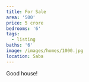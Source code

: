 ```yaml
---
title: For Sale
area: '500'
price: 5 crore
bedrooms: '6'
tags:
  - listing
baths: '6'
image: /images/homes/1000.jpg
location: Saba
---
```

Good house!
